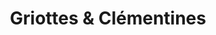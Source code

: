 ---
title: "Griottes & Clémentines"
url: /la-chapelle-saint-mesmin/griottes-et-clementines/
shop: shop
---
